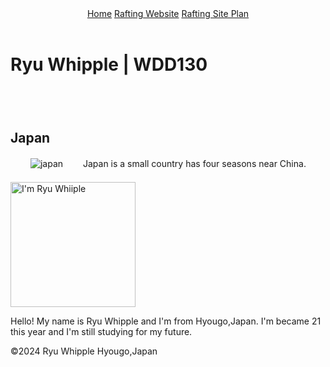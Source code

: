 <!DOCTYPE html>
<html lang="en-US">
    <head>
      <meta name="description" content="web site of Ryu Whipple">
      <meta name="author" content="Ryu whipple">
      <meta charset="utf-8">
      <meta name="viewport" content="width=device-width,initial-scale=1.0"></head>
    <body>
      <header>
        <nav>
          <a href="#">Home</a>
          <a href="wwr/">Rafting Website</a>
          <a href="wwr/site-plan-rafting.html">Rafting Site Plan</a>
        </nav>
      </header>
      <main>
        <h1>Ryu Whipple | WDD130</h1>
    　<aside>
 　　 <h2>Japan</h2>
 　　 <img src="images/japan.jpg" alt="japan ">
  　　Japan is a small country has four seasons near China.
　　　</aside>
        <img src="images/image01.JPG" alt="I'm Ryu Whiiple" width="200">
        <p>Hello! My name is Ryu Whipple and I'm from Hyougo,Japan. I'm became 21 this year and I'm still studying for my future. </p>
      </main>
      <footer>
    <p>©2024 Ryu Whipple  Hyougo,Japan </p>
      </footer>
    </body>
  </html>
